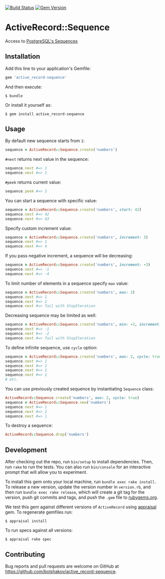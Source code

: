 [![Build Status](https://travis-ci.org/bolshakov/active_record-sequence.svg?branch=master)](https://travis-ci.org/bolshakov/active_record-sequence)
[![Gem Version](https://badge.fury.io/rb/active_record-sequence.svg)](https://badge.fury.io/rb/active_record-sequence)

# ActiveRecord::Sequence

Access to [PostgreSQL's Sequences](https://www.postgresql.org/docs/8.1/static/sql-createsequence.html)

## Installation

Add this line to your application's Gemfile:

```ruby
gem 'active_record-sequence'
```

And then execute:

    $ bundle

Or install it yourself as:

    $ gem install active_record-sequence

## Usage

By default new sequence starts from `1`:

```ruby
sequence = ActiveRecord::Sequence.create('numbers')
```

`#next` returns next value in the sequence:

```ruby
sequence.next #=> 1
sequence.next #=> 2
```

`#peek` returns current value:

```ruby
sequence.peek #=> 2
```

You can start a sequence with specific value:

```ruby
sequence = ActiveRecord::Sequence.create('numbers', start: 42)
sequence.next #=> 42
sequence.next #=> 43
```

Specify custom increment value:

```ruby
sequence = ActiveRecord::Sequence.create('numbers', increment: 3)
sequence.next #=> 1
sequence.next #=> 4
```

If you pass negative increment, a sequence will be decreasing:

```ruby
sequence = ActiveRecord::Sequence.create('numbers', increment: -3)
sequence.next #=> -1
sequence.next #=> -4
```

To limit number of elements in a sequence specify `max` value:  

```ruby
sequence = ActiveRecord::Sequence.create('numbers', max: 2)
sequence.next #=> 1
sequence.next #=> 2
sequence.next #=> fail with StopIteration
```

Decreasing sequence may be limited as well:

```ruby
sequence = ActiveRecord::Sequence.create('numbers', min: -2, increment: -1)
sequence.next #=> -1
sequence.next #=> -2
sequence.next #=> fail with StopIteration
```

To define infinite sequence, use `cycle` option:

```ruby
sequence = ActiveRecord::Sequence.create('numbers', max: 2, cycle: true)
sequence.next #=> 1
sequence.next #=> 2
sequence.next #=> 1
sequence.next #=> 2
# etc.
```

You can use previously created sequence by instantiating `Sequence` class:

```ruby
ActiveRecord::Sequence.create('numbers', max: 2, cycle: true)
sequence = ActiveRecord::Sequence.new('numbers')
sequence.next #=> 1
sequence.next #=> 2
sequence.next #=> 1
```

To destroy a sequence:

```ruby
ActiveRecord::Sequence.drop('numbers')
```

## Development

After checking out the repo, run `bin/setup` to install dependencies. Then, run `rake` to run the tests.
You can also run `bin/console` for an interactive prompt that will allow you to experiment.

To install this gem onto your local machine, run `bundle exec rake install`. To release a
new version, update the version number in `version.rb`, and then run `bundle exec rake release`,
which will create a git tag for the version, push git commits and tags, and push the `.gem`
file to [rubygems.org](https://rubygems.org).


We test this gem against different versions of `ActiveRecord` using [appraisal](https://github.com/thoughtbot/appraisal) gem.
To regenerate gemfiles run:

    $ appraisal install

To run specs against all versions:

    $ appraisal rake spec

## Contributing

Bug reports and pull requests are welcome on GitHub at https://github.com/bolshakov/active_record-sequence.

